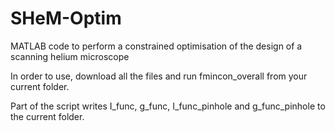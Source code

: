 # SHeM-Optim
MATLAB code to perform a constrained optimisation of the design of a scanning helium microscope

In order to use, download all the files and run fmincon_overall from your current folder. 

Part of the script writes I_func, g_func, I_func_pinhole and g_func_pinhole to the current folder.
